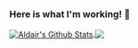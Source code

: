 ### Here is what I'm working! 👋

<!--
**AdrikMendoza/AdrikMendoza** is a ✨ _special_ ✨ repository because its `README.md` (this file) appears on your GitHub profile.
-->

<a href="https://www.linkedin.com/in/adrikmendoza/">
  <img align="center" src="https://github-readme-stats.vercel.app/api?username=AdrikMendoza&count_private=true&show_icons=true&theme=highcontrast&hide" alt="Aldair's Github Stats" />
</a>
<a href="https://www.linkedin.com/in/adrikmendoza/">
  <img align="center" src="https://github-readme-stats.vercel.app/api/top-langs/?username=AdrikMendoza&layout=compact&theme=highcontrast&hide=ruby,typescript,html,php,css,jupyter+notebook" />
</a>
